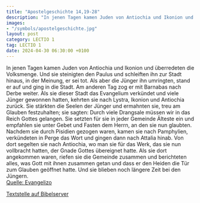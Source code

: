 ```yaml
---
title: "Apostelgeschichte 14,19-28"
description: "In jenen Tagen kamen Juden von Antiochia und Ikonion und überredeten die Volksmenge. Und sie steinigten den Paulus und schleiften ihn zur Stadt hinaus, in der Meinung, er sei tot. Als aber die Jünger ihn umringten, stand er auf und ging in die Stadt. Am anderen Tag zog er mit Bar...."
images:
- "/symbols/apostelgeschichte.jpg"
layout: post
category: LECTIO 1
tag: LECTIO 1
date: 2024-04-30 06:30:00 +0100
---
```

In jenen Tagen kamen Juden von Antiochia und Ikonion und überredeten die Volksmenge. Und sie steinigten den Paulus und schleiften ihn zur Stadt hinaus, in der Meinung, er sei tot.
Als aber die Jünger ihn umringten, stand er auf und ging in die Stadt. Am anderen Tag zog er mit Barnabas nach Derbe weiter.<!--more-->
Als sie dieser Stadt das Evangelium verkündet und viele Jünger gewonnen hatten, kehrten sie nach Lystra, Ikonion und Antiochia zurück.
Sie stärkten die Seelen der Jünger und ermahnten sie, treu am Glauben festzuhalten; sie sagten: Durch viele Drangsale müssen wir in das Reich Gottes gelangen.
Sie setzten für sie in jeder Gemeinde Älteste ein und empfahlen sie unter Gebet und Fasten dem Herrn, an den sie nun glaubten.
Nachdem sie durch Pisidien gezogen waren, kamen sie nach Pamphylien,
verkündeten in Perge das Wort und gingen dann nach Attalia hinab.
Von dort segelten sie nach Antiochia, wo man sie für das Werk, das sie nun vollbracht hatten, der Gnade Gottes übereignet hatte.
Als sie dort angekommen waren, riefen sie die Gemeinde zusammen und berichteten alles, was Gott mit ihnen zusammen getan und dass er den Heiden die Tür zum Glauben geöffnet hatte.
Und sie blieben noch längere Zeit bei den Jüngern.<br>
[Quelle: Evangelizo](https://evangeliumtagfuertag.org/DE/gospel)

[Textstelle auf Bibelserver](https://www.bibleserver.com/EU/Apostelgeschichte14,19-28)
